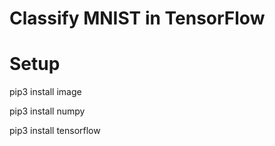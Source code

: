 # Classify MNIST in TensorFlow

# Setup
pip3 install image

pip3 install numpy

pip3 install tensorflow
